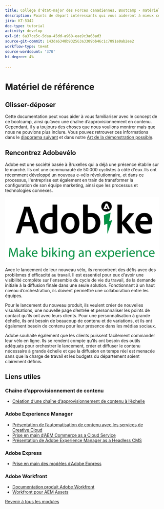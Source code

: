 ```yaml
---
title: Collège d'état-major des Forces canadiennes, Bootcamp - matériel de référence
description: Points de départ intéressants qui vous aideront à mieux comprendre les sujets abordés dans ce bootcamp.
jira: KT-5342
doc-type: tutorial
activity: develop
exl-id: 6a37ce5c-5daa-45dd-a968-eae9c3a63ad3
source-git-commit: 143da6340b932563a3309bb46c1c7091e0ab2ee2
workflow-type: tm+mt
source-wordcount: '370'
ht-degree: 4%

---
```


# Matériel de référence

## Glisser-déposer

Cette documentation peut vous aider à vous familiariser avec le concept de ce bootcamp, ainsi qu’avec une chaîne d’approvisionnement en contenu. Cependant, il y a toujours des choses que nous voulions montrer mais que nous ne pouvions plus inclure. Vous pouvez retrouver ces informations dans le [diaporama suivant](https://adobe.sharepoint.com/:p:/r/sites/SWEnterpriseMarketingTeam/Shared%20Documents/Bootcamps/Content%20Supply%20Chain%20Bootcamp/Experience%20Makers%20Content%20Supply%20Chain%20Slide%20Deck.pptx?d=w1a3787d39c3a43ab941cfd0069f8383a&amp;csf=1&amp;web=1&amp;e=57aFUU) et dans notre [Art de la démonstration possible](https://xd.adobe.com/view/45ea642f-69fb-4bbe-bba6-6915a3709a6d-10b9/?fullscreen).

## Rencontrez Adobevélo

Adobe est une société basée à Bruxelles qui a déjà une présence établie sur le marché. Ils ont une communauté de 50.000 cyclistes à côté d&#39;eux. Ils ont récemment développé un nouveau e-vélo révolutionnaire, et dans ce processus, l&#39;entreprise est également en train de transformer la configuration de son équipe marketing, ainsi que les processus et technologies connexes.

![Adobe vélo](./images/adobike-logo.png)

Avec le lancement de leur nouveau vélo, ils rencontrent des défis avec des problèmes d&#39;efficacité au travail. Il est essentiel pour eux d&#39;avoir une visibilité complète sur l&#39;ensemble du cycle de vie du travail, de la demande initiale à la diffusion finale dans une seule solution. Fonctionnant à un haut niveau d’orchestration, ils doivent permettre une collaboration entre les équipes.

Pour le lancement du nouveau produit, ils veulent créer de nouvelles visualisations, une nouvelle page d’entrée et personnaliser les points de contact qu’ils ont avec leurs clients. Pour une personnalisation à grande échelle, ils ont besoin de beaucoup de contenu et de variations, et ils ont également besoin de contenu pour leur présence dans les médias sociaux.

Adobe souhaite également que les clients puissent facilement commander leur vélo en ligne. Ils se rendent compte qu’ils ont besoin des outils adéquats pour orchestrer le lancement, créer et diffuser le contenu nécessaire à grande échelle et que la diffusion en temps réel est menacée sans que la charge de travail et les budgets du département soient clairement définis.


## Liens utiles

### Chaîne d’approvisionnement de contenu

- [Création d’une chaîne d’approvisionnement de contenu à l’échelle ](https://business.adobe.com/resources/webinars/building-a-content-supply-chain-that-scales.html)

### Adobe Experience Manager

- [Présentation de l’automatisation de contenu avec les services de Creative Cloud](https://experienceleague.adobe.com/docs/experience-manager-learn/assets/content-automation/overview.html?lang=fr)
- [Prise en main d’AEM Commerce as a Cloud Service](https://experienceleague.adobe.com/docs/experience-manager-cloud-service/content/content-and-commerce/storefront/getting-started.html?lang=fr)
- [Présentation de Adobe Experience Manager as a Headless CMS](https://experienceleague.adobe.com/docs/experience-manager-cloud-service/content/headless/introduction.html?lang=fr)

### Adobe Express

- [Prise en main des modèles d’Adobe Express](https://helpx.adobe.com/fr/express/using/work-with-templates.html)

### Adobe Workfront

- [Documentation produit Adobe Workfront](https://experienceleague.adobe.com/docs/workfront/using/home.html?lang=fr)
- [Workfront pour AEM Assets](https://exchange.adobe.com/apps/ec/101385/workfront-for-aem-assets)


[Revenir à tous les modules](./overview.md)
